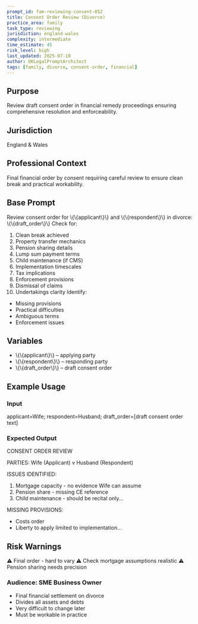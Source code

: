 ```yaml
---
prompt_id: fam-reviewing-consent-052
title: Consent Order Review (Divorce)
practice_area: family
task_type: reviewing
jurisdiction: england-wales
complexity: intermediate
time_estimate: 45
risk_level: high
last_updated: 2025-07-10
author: UKLegalPromptArchitect
tags: [family, divorce, consent-order, financial]
---
```


## Purpose
Review draft consent order in financial remedy proceedings ensuring comprehensive resolution and enforceability.

## Jurisdiction
England & Wales

## Professional Context
Final financial order by consent requiring careful review to ensure clean break and practical workability.

## Base Prompt
Review consent order for \\{\\{applicant\\}\\} and \\{\\{respondent\\}\\} in divorce:
\\{\\{draft_order\\}\\}
Check for:
1. Clean break achieved
2. Property transfer mechanics
3. Pension sharing details
4. Lump sum payment terms
5. Child maintenance (if CMS)
6. Implementation timescales
7. Tax implications
8. Enforcement provisions
9. Dismissal of claims
10. Undertakings clarity
Identify:
- Missing provisions
- Practical difficulties
- Ambiguous terms
- Enforcement issues

## Variables
- \\{\\{applicant\\}\\} – applying party
- \\{\\{respondent\\}\\} – responding party
- \\{\\{draft_order\\}\\} – draft consent order

## Example Usage
### Input
applicant=Wife; respondent=Husband; draft_order=[draft consent order text]

### Expected Output
CONSENT ORDER REVIEW

PARTIES: Wife (Applicant) v Husband (Respondent)

ISSUES IDENTIFIED:
1. Mortgage capacity - no evidence Wife can assume
2. Pension share - missing CE reference
3. Child maintenance - should be recital only...

MISSING PROVISIONS:
- Costs order
- Liberty to apply limited to implementation...

## Risk Warnings
⚠️ Final order - hard to vary
⚠️ Check mortgage assumptions realistic
⚠️ Pension sharing needs precision

### Audience: SME Business Owner
- Final financial settlement on divorce
- Divides all assets and debts
- Very difficult to change later
- Must be workable in practice
